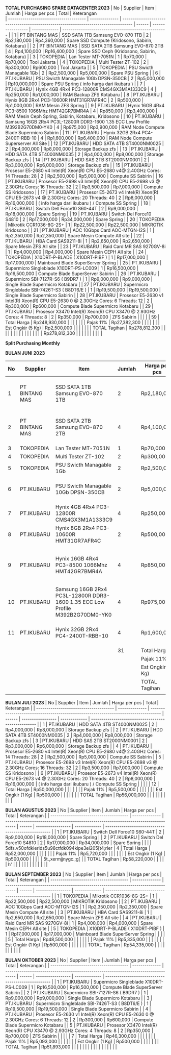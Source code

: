**TOTAL PURCHASING SPARE DATACENTER 2023**
| No                                     | Supplier       | Item                                                                                | Jumlah | Harga per pcs     | Total         | Keterangan                   
| -------------------------------------- | -------------- | ----------------------------------------------------------------------------------- | ------ | ----------------- | ------------- | --------------------------------------------------- |
| 1                                      | PT BINTANG MAS | SSD SATA 1TB Samsung EVO-870 1TB                                                    | 2      | Rp2,180,000       | Rp4,360,000   | Spare SSD Compute (Kridosono, Sabirin, Kotabaru)    |
| 2                                      | PT BINTANG MAS | SSD SATA 2TB Samsung EVO-870 2TB                                                    | 4      | Rp4,100,000       | Rp16,400,000  | Spare SSD Ceph (Kridosono, Sabirin, Kotabaru)       |
| 3                                      | TOKOPEDIA      | Lan Tester MT-7051N                                                                 | 1      | Rp70,000          | Rp70,000      | Tool Jakarta                                        |
| 4                                      | TOKOPEDIA      | Multi Tester ZT-102                                                                 | 2      | Rp300,000         | Rp600,000     | Tool Jakarta                                        |
| 5                                      | TOKOPEDIA      | PSU Swicth Managable 1Gb                                                            | 2      | Rp2,500,000       | Rp5,000,000   | Spare PSU Spring                                    |
| 6                                      | PT.IKUBARU     | PSU Swicth Managable 10Gb DPSN-350CB                                                | 2      | Rp5,000,000       | Rp10,000,000  | Spare PSU Spring ( info harga dari ikubaru )        |
| 7                                      | PT.IKUBARU     | Hynix 4GB 4Rx4 PC3-12800R CMS4GX3M1A1333C9                                          | 4      | Rp250,000         | Rp1,000,000   | RAM Backup ZFS Kotabaru                             |
| 8                                      | PT.IKUBARU     | Hynix 8GB 2Rx4 PC3-10600R HMT31GR7AFR4C                                             | 2      | Rp500,000         | Rp1,000,000   | RAM Mesin ZFS Spring                                |
| 9                                      | PT.IKUBARU     | Hynix 16GB 4Rx4 PC3-8500 1066Mhz HMT42GR7BMR4A                                      | 4      | Rp850,000         | Rp3,400,000   | RAM Mesin Ceph Spring, Sabirin, Kotabaru, Kridosono |
| 10                                     | PT.IKUBARU     | Samsung 16GB 2Rx4 PC3L-12800R DDR3-1600 1.35 ECC Low Profile M392B2G70DM0-YK0       | 4      | Rp975,000         | Rp3,900,000   | RAM Node Compute Blade Supermicro Sabirin           |
| 11                                     | PT.IKUBARU     | Hynix 32GB 2Rx4 PC4-2400T-RBB-10                                                    | 4      | Rp1,600,000       | Rp6,400,000   | RAM Node Compute Superserver All Site               |
| 12                                     | PT.IKUBARU     | HDD SATA 4TB ST4000NM0025                                                           | 2      | Rp4,000,000       | Rp8,000,000   | Storage Backup zfs                                  |
| 13                                     | PT.IKUBARU     | HDD SATA 4TB ST4000NM0035                                                           | 2      | Rp4,000,000       | Rp8,000,000   | Storage Backup zfs                                  |
| 14                                     | PT.IKUBARU     | HDD SAS 2TB ST2000NM0001                                                            | 2      | Rp3,000,000       | Rp6,000,000   | Storage Backup zfs                                  |
| 15                                     | PT.IKUBARU     | Prosesor E5-2680 v4 Intel(R) Xeon(R) CPU E5-2680 v4@ 2.40GHz Cores: 14 Threads: 28  | 2      | Rp2,500,000       | Rp5,000,000   | Compute SS Sabirin                                  |
| 16                                     | PT.IKUBARU     | Prosesor E5-2698 v3 Intel(R) Xeon(R) CPU E5-2698 v3 @ 2.30GHz Cores: 16 Threads: 32 | 2      | Rp3,500,000       | Rp7,000,000   | Compute SS Kridosono                                |
| 17                                     | PT.IKUBARU     | Prosesor E5-2673 v4 Intel(R) Xeon(R) CPU E5-2673 v4 @ 2.30GHz Cores: 20 Threads: 40 | 2      | Rp8,000,000       | Rp16,000,000  | ( info harga dari ikubaru ) / Compute SS Spring     |
| 18                                     | PT.IKUBARU     | Switch Dell Force10 S60-44T                                                         | 2      | Rp9,000,000       | Rp18,000,000  | Spare Spring                                        |
| 19                                     | PT.IKUBARU     | Switch Del Force10 S4810                                                            | 2      | Rp17,000,000      | Rp34,000,000  | Spare Spring                                        |
| 20                                     | TOKOPEDIA      | Mikrotik CCR1036-8G-2S+                                                             | 1      | Rp22,500,000      | Rp22,500,000  | MIKROTIK Kridosono                                  |
| 21                                     | PT.IKUBARU     | AOC 10Gbps Card AOC-MTGN-I2S                                                        | 1      | Rp2,350,000       | Rp2,350,000   | Spare Mesin Compute All site                        |
| 22                                     | PT.IKUBARU     | HBA Card SAS9211-8i                                                                 | 1      | Rp2,650,000       | Rp2,650,000   | Spare Mesin ZFS All site                            |
| 23                                     | PT.IKUBARU     | Raid Card MR SAS 9270GV-8i                                                          | 1      | Rp4,000,000       | Rp4,000,000   | Spare Mesin CEPH All site                           |
| 24                                     | TOKOPEDIA      | X10DRT-P-BLADE ( X10DRT-PIBF )                                                      | 1      | Rp17,000,000      | Rp17,000,000  | Mainboard Blade SuperServer Spring                  |
| 25                                     | PT.IKUBARU     | Supermicro Singleblade X10DRT-PS-LC009                                              | 1      | Rp16,500,000      | Rp16,500,000  | Compute Blade SuperServer Sabirin                   |
| 26                                     | PT.IKUBARU     | Supermicro SBI-7127R-S6 ( B9DR7 )                                                   | 1      | Rp9,000,000       | Rp9,000,000   | Single Blade Supermicro Kotabaru                    |
| 27                                     | PT.IKUBARU     | Supermicro Singleblade SBI-7426T-S3 ( B8DT6/E )                                     | 1      | Rp19,500,000      | Rp19,500,000  | Single Blade Supermicro Sabirin                     |
| 28                                     | PT.IKUBARU     | Prosesor E5-2630 v1 Intel(R) Xeon(R) CPU E5-2630 0 @ 2.30GHz Cores: 6 Threads: 12   | 2      | Rp300,000         | Rp600,000     | Compute Blade Supermicro Kotabaru                   |
| 29                                     | PT.IKUBARU     | Prosesor X3470 Intel(R) Xeon(R) CPU X3470 @ 2.93GHz Cores: 4 Threads: 8             | 2      | Rp350,000         | Rp700,000     | ZFS Sabirin                                         |
|                                        |                |                                                                                     | 59     | Total Harga       | Rp248,930,000 |                                                     |
|                                        |                |                                                                                     |        | Pajak 11%         | Rp27,382,300  |                                                     |
|                                        |                |                                                                                     |        | Est Ongkir (5 Kg) | Rp2,500,000   |                                                     |
|                                        |                |                                                                                     |        | TOTAL Tagihan     | Rp278,812,300 |                                                     |
|                                        |                |                                                                                     |        |                   |               |                                                     |
|                                        |                |                                                                                     |        |                   | Rp278,812,300 |                                                     |
|                                        |                |                                                                                     |        |                   |               |                                                     |

**Split Purchasing Monthly**

**BULAN JUNI 2023** 

| No                                     | Supplier       | Item                                                                                | Jumlah | Harga per pcs     | Total         | Keterangan                                          |
| -------------------------------------- | -------------- | ----------------------------------------------------------------------------------- | ------ | ----------------- | ------------- | --------------------------------------------------- |
| 1                                      | PT BINTANG MAS | SSD SATA 1TB Samsung EVO-870 1TB                                                    | 2      | Rp2,180,000       | Rp4,360,000   | Spare SSD Compute (Kridosono, Sabirin, Kotabaru)    |
| 2                                      | PT BINTANG MAS | SSD SATA 2TB Samsung EVO-870 2TB                                                    | 4      | Rp4,100,000       | Rp16,400,000  | Spare SSD Ceph (Kridosono, Sabirin, Kotabaru)       |
| 3                                      | TOKOPEDIA      | Lan Tester MT-7051N                                                                 | 1      | Rp70,000          | Rp70,000      | Tool Jakarta                                        |
| 4                                      | TOKOPEDIA      | Multi Tester ZT-102                                                                 | 2      | Rp300,000         | Rp600,000     | Tool Jakarta                                        |
| 5                                      | TOKOPEDIA      | PSU Swicth Managable 1Gb                                                            | 2      | Rp2,500,000       | Rp5,000,000   | Spare PSU Spring                                    |
| 6                                      | PT.IKUBARU     | PSU Swicth Managable 10Gb DPSN-350CB                                                | 2      | Rp5,000,000       | Rp10,000,000  | Spare PSU Spring ( info harga dari ikubaru )        |
| 7                                      | PT.IKUBARU     | Hynix 4GB 4Rx4 PC3-12800R CMS4GX3M1A1333C9                                          | 4      | Rp250,000         | Rp1,000,000   | RAM Backup ZFS Kotabaru                             |
| 8                                      | PT.IKUBARU     | Hynix 8GB 2Rx4 PC3-10600R HMT31GR7AFR4C                                             | 2      | Rp500,000         | Rp1,000,000   | RAM Mesin ZFS Spring                                |
| 9                                      | PT.IKUBARU     | Hynix 16GB 4Rx4 PC3-8500 1066Mhz HMT42GR7BMR4A                                      | 4      | Rp850,000         | Rp3,400,000   | RAM Mesin Ceph Spring, Sabirin, Kotabaru, Kridosono |
| 10                                     | PT.IKUBARU     | Samsung 16GB 2Rx4 PC3L-12800R DDR3-1600 1.35 ECC Low Profile M392B2G70DM0-YK0       | 4      | Rp975,000         | Rp3,900,000   | RAM Node Compute Blade Supermicro Sabirin           |
| 11                                     | PT.IKUBARU     | Hynix 32GB 2Rx4 PC4-2400T-RBB-10                                                    | 4      | Rp1,600,000       | Rp6,400,000   | RAM Node Compute Superserver All Site               |
|                                        |                |                                                                                     | 31     | Total Harga       | Rp52,130,000  |                                                     |
|                                        |                |                                                                                     |        | Pajak 11%         | Rp5,734,300   |                                                     |
|                                        |                |                                                                                     |        | Est Ongkir (1 Kg) | Rp500,000     |                                                     |
|                                        |                |                                                                                     |        | TOTAL Tagihan     | Rp58,364,300  |                                                     |
|                                        |                |                                                                                     |        |                   |               |                                                     |



**BULAN JULI 2023** 
| No                                     | Supplier       | Item                                                                                | Jumlah | Harga per pcs     | Total         | Keterangan                                          |
| -------------------------------------- | -------------- | ----------------------------------------------------------------------------------- | ------ | ----------------- | ------------- | --------------------------------------------------- |
| 1                                      | PT.IKUBARU     | HDD SATA 4TB ST4000NM0025                                                           | 2      | Rp4,000,000       | Rp8,000,000   | Storage Backup zfs                                  |
| 2                                      | PT.IKUBARU     | HDD SATA 4TB ST4000NM0035                                                           | 2      | Rp4,000,000       | Rp8,000,000   | Storage Backup zfs                                  |
| 3                                      | PT.IKUBARU     | HDD SAS 2TB ST2000NM0001                                                            | 2      | Rp3,000,000       | Rp6,000,000   | Storage Backup zfs                                  |
| 4                                      | PT.IKUBARU     | Prosesor E5-2680 v4 Intel(R) Xeon(R) CPU E5-2680 v4@ 2.40GHz Cores: 14 Threads: 28  | 2      | Rp2,500,000       | Rp5,000,000   | Compute SS Sabirin                                  |
| 5                                      | PT.IKUBARU     | Prosesor E5-2698 v3 Intel(R) Xeon(R) CPU E5-2698 v3 @ 2.30GHz Cores: 16 Threads: 32 | 2      | Rp3,500,000       | Rp7,000,000   | Compute SS Kridosono                                |
| 6                                      | PT.IKUBARU     | Prosesor E5-2673 v4 Intel(R) Xeon(R) CPU E5-2673 v4 @ 2.30GHz Cores: 20 Threads: 40 | 2      | Rp8,000,000       | Rp16,000,000  | ( info harga dari ikubaru ) / Compute SS Spring     |
|                                        |                |                                                                                     | 12     | Total Harga       | Rp50,000,000  |                                                     |
|                                        |                |                                                                                     |        | Pajak 11%         | Rp5,500,000   |                                                     |
|                                        |                |                                                                                     |        | Est Ongkir (1 Kg) | Rp500,000     |                                                     |
|                                        |                |                                                                                     |        | TOTAL Tagihan     | Rp56,000,000  |                                                     |
|                                        |                |                                                                                     |        |                   |               |                                                     |



**BULAN AGUSTUS 2023** 
| No                                     | Supplier       | Item                                                                                | Jumlah | Harga per pcs     | Total         | Keterangan                                          |
| -------------------------------------- | -------------- | ----------------------------------------------------------------------------------- | ------ | ----------------- | ------------- | --------------------------------------------------- |
| 1                                      | PT.IKUBARU     | Switch Dell Force10 S60-44T                                                         | 2      | Rp9,000,000       | Rp18,000,000  | Spare Spring                                        |
| 2                                      | PT.IKUBARU     | Switch Del Force10 S4810                                                            | 2      | Rp17,000,000      | Rp34,000,000  | Spare Spring                                        |
|                                        |                | 5dfs.v50ofdkierids5u98ctfdk094kipe3ei205[t4;rler                                    | 4      | Total Harga       | Rp52,000,000  |                                                     |
|                                        |                |                                                                                     |        | Pajak 11%         | Rp5,720,000   |                                                     |
|                                        |                |                                                                                     |        | Est Ongkir (1 Kg) | Rp500,000     |                                                     |
|                                        |                | 5t.,xermjjnygc.;g[                                                                  |        | TOTAL Tagihan     | Rp58,220,000  |                                                     |
|                                        |                | h'                                                                                  |        |                   |               |                                                     |
|                                        |                |                                                                                     |        |                   |               |                                                     |



**BULAN SEPTEMBER 2023**
| No                                     | Supplier       | Item                                                                                | Jumlah | Harga per pcs     | Total         | Keterangan                                          |
| -------------------------------------- | -------------- | ----------------------------------------------------------------------------------- | ------ | ----------------- | ------------- | --------------------------------------------------- |
| 1                                      | TOKOPEDIA      | Mikrotik CCR1036-8G-2S+                                                             | 1      | Rp22,500,000      | Rp22,500,000  | MIKROTIK Kridosono                                  |
| 2                                      | PT.IKUBARU     | AOC 10Gbps Card AOC-MTGN-I2S                                                        | 1      | Rp2,350,000       | Rp2,350,000   | Spare Mesin Compute All site                        |
| 3                                      | PT.IKUBARU     | HBA Card SAS9211-8i                                                                 | 1      | Rp2,650,000       | Rp2,650,000   | Spare Mesin ZFS All site                            |
| 4                                      | PT.IKUBARU     | Raid Card MR SAS 9270GV-8i                                                          | 1      | Rp4,000,000       | Rp4,000,000   | Spare Mesin CEPH All site                           |
| 5                                      | TOKOPEDIA      | X10DRT-P-BLADE ( X10DRT-PIBF )                                                      | 1      | Rp17,000,000      | Rp17,000,000  | Mainboard Blade SuperServer Spring                  |
|                                        |                |                                                                                     | 5      | Total Harga       | Rp48,500,000  |                                                     |
|                                        |                |                                                                                     |        | Pajak 11%         | Rp5,335,000   |                                                     |
|                                        |                |                                                                                     |        | Est Ongkir (1 Kg) | Rp500,000     |                                                     |
|                                        |                |                                                                                     |        | TOTAL Tagihan     | Rp54,335,000  |                                                     |
|                                        |                |                                                                                     |        |                   |               |                                                     |



**BULAN OKTOBER 2023**
| No                                     | Supplier       | Item                                                                                | Jumlah | Harga per pcs     | Total         | Keterangan                                          |
| -------------------------------------- | -------------- | ----------------------------------------------------------------------------------- | ------ | ----------------- | ------------- | --------------------------------------------------- |
| 1                                      | PT.IKUBARU     | Supermicro Singleblade X10DRT-PS-LC009                                              | 1      | Rp16,500,000      | Rp16,500,000  | Compute Blade SuperServer Sabirin                   |
| 2                                      | PT.IKUBARU     | Supermicro SBI-7127R-S6 ( B9DR7 )                                                   | 1      | Rp9,000,000       | Rp9,000,000   | Single Blade Supermicro Kotabaru                    |
| 3                                      | PT.IKUBARU     | Supermicro Singleblade SBI-7426T-S3 ( B8DT6/E )                                     | 1      | Rp19,500,000      | Rp19,500,000  | Single Blade Supermicro Sabirin                     |
| 4                                      | PT.IKUBARU     | Prosesor E5-2630 v1 Intel(R) Xeon(R) CPU E5-2630 0 @ 2.30GHz Cores: 6 Threads: 12   | 2      | Rp300,000         | Rp600,000     | Compute Blade Supermicro Kotabaru                   |
| 5                                      | PT.IKUBARU     | Prosesor X3470 Intel(R) Xeon(R) CPU X3470 @ 2.93GHz Cores: 4 Threads: 8             | 2      | Rp350,000         | Rp700,000     | ZFS Sabirin                                         |
|                                        |                |                                                                                     | 7      | Total Harga       | Rp46,300,000  |                                                     |
|                                        |                |                                                                                     |        | Pajak 11%         | Rp5,093,000   |                                                     |
|                                        |                |                                                                                     |        | Est Ongkir (1 Kg) | Rp500,000     |                                                     |
|                                        |                |                                                                                     |        | TOTAL Tagihan     | Rp51,893,000  |                                                     |
|                                        |                |                                                                                     |        |                   |               |                                                     |
|                                        |                |                                                                                     |        |                   |               |
